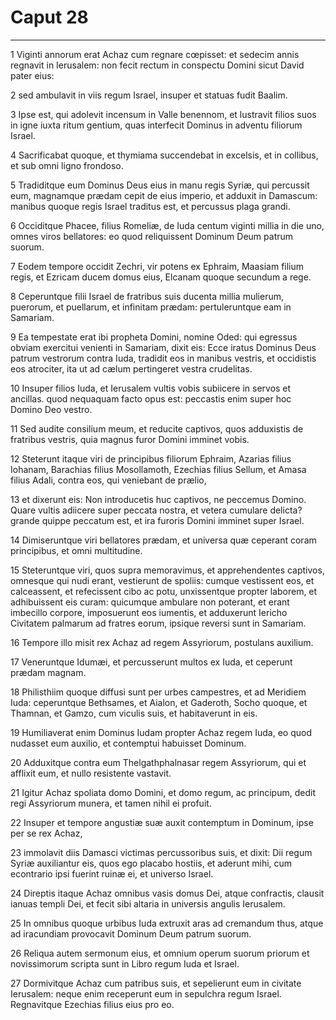 # Caput 28

***

1 Viginti annorum erat Achaz cum regnare cœpisset: et sedecim annis regnavit in Ierusalem: non fecit rectum in conspectu Domini sicut David pater eius:

2 sed ambulavit in viis regum Israel, insuper et statuas fudit Baalim.

3 Ipse est, qui adolevit incensum in Valle benennom, et lustravit filios suos in igne iuxta ritum gentium, quas interfecit Dominus in adventu filiorum Israel.

4 Sacrificabat quoque, et thymiama succendebat in excelsis, et in collibus, et sub omni ligno frondoso.

5 Tradiditque eum Dominus Deus eius in manu regis Syriæ, qui percussit eum, magnamque prædam cepit de eius imperio, et adduxit in Damascum: manibus quoque regis Israel traditus est, et percussus plaga grandi.

6 Occiditque Phacee, filius Romeliæ, de Iuda centum viginti millia in die uno, omnes viros bellatores: eo quod reliquissent Dominum Deum patrum suorum.

7 Eodem tempore occidit Zechri, vir potens ex Ephraim, Maasiam filium regis, et Ezricam ducem domus eius, Elcanam quoque secundum a rege.

8 Ceperuntque filii Israel de fratribus suis ducenta millia mulierum, puerorum, et puellarum, et infinitam prædam: pertuleruntque eam in Samariam.

9 Ea tempestate erat ibi propheta Domini, nomine Oded: qui egressus obviam exercitui venienti in Samariam, dixit eis: Ecce iratus Dominus Deus patrum vestrorum contra Iuda, tradidit eos in manibus vestris, et occidistis eos atrociter, ita ut ad cælum pertingeret vestra crudelitas.

10 Insuper filios Iuda, et Ierusalem vultis vobis subiicere in servos et ancillas. quod nequaquam facto opus est: peccastis enim super hoc Domino Deo vestro.

11 Sed audite consilium meum, et reducite captivos, quos adduxistis de fratribus vestris, quia magnus furor Domini imminet vobis.

12 Steterunt itaque viri de principibus filiorum Ephraim, Azarias filius Iohanam, Barachias filius Mosollamoth, Ezechias filius Sellum, et Amasa filius Adali, contra eos, qui veniebant de prælio,

13 et dixerunt eis: Non introducetis huc captivos, ne peccemus Domino. Quare vultis adiicere super peccata nostra, et vetera cumulare delicta? grande quippe peccatum est, et ira furoris Domini imminet super Israel.

14 Dimiseruntque viri bellatores prædam, et universa quæ ceperant coram principibus, et omni multitudine.

15 Steteruntque viri, quos supra memoravimus, et apprehendentes captivos, omnesque qui nudi erant, vestierunt de spoliis: cumque vestissent eos, et calceassent, et refecissent cibo ac potu, unxissentque propter laborem, et adhibuissent eis curam: quicumque ambulare non poterant, et erant imbecillo corpore, imposuerunt eos iumentis, et adduxerunt Iericho Civitatem palmarum ad fratres eorum, ipsique reversi sunt in Samariam.

16 Tempore illo misit rex Achaz ad regem Assyriorum, postulans auxilium.

17 Veneruntque Idumæi, et percusserunt multos ex Iuda, et ceperunt prædam magnam.

18 Philisthiim quoque diffusi sunt per urbes campestres, et ad Meridiem Iuda: ceperuntque Bethsames, et Aialon, et Gaderoth, Socho quoque, et Thamnan, et Gamzo, cum viculis suis, et habitaverunt in eis.

19 Humiliaverat enim Dominus Iudam propter Achaz regem Iuda, eo quod nudasset eum auxilio, et contemptui habuisset Dominum.

20 Adduxitque contra eum Thelgathphalnasar regem Assyriorum, qui et afflixit eum, et nullo resistente vastavit.

21 Igitur Achaz spoliata domo Domini, et domo regum, ac principum, dedit regi Assyriorum munera, et tamen nihil ei profuit.

22 Insuper et tempore angustiæ suæ auxit contemptum in Dominum, ipse per se rex Achaz,

23 immolavit diis Damasci victimas percussoribus suis, et dixit: Dii regum Syriæ auxiliantur eis, quos ego placabo hostiis, et aderunt mihi, cum econtrario ipsi fuerint ruinæ ei, et universo Israel.

24 Direptis itaque Achaz omnibus vasis domus Dei, atque confractis, clausit ianuas templi Dei, et fecit sibi altaria in universis angulis Ierusalem.

25 In omnibus quoque urbibus Iuda extruxit aras ad cremandum thus, atque ad iracundiam provocavit Dominum Deum patrum suorum.

26 Reliqua autem sermonum eius, et omnium operum suorum priorum et novissimorum scripta sunt in Libro regum Iuda et Israel.

27 Dormivitque Achaz cum patribus suis, et sepelierunt eum in civitate Ierusalem: neque enim receperunt eum in sepulchra regum Israel. Regnavitque Ezechias filius eius pro eo.

